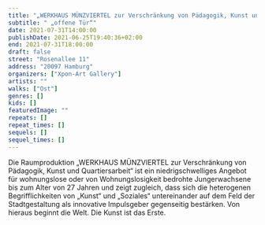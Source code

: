 ```yaml
---
title: "„WERKHAUS MÜNZVIERTEL zur Verschränkung von Pädagogik, Kunst und Quartiersarbeit“"
subtitle: " „offene Tür“"
date: 2021-07-31T14:00:00
publishDate: 2021-06-25T19:40:36+02:00
end: 2021-07-31T18:00:00
draft: false
street: "Rosenallee 11"
address: "20097 Hamburg"
organizers: ["Xpon-Art Gallery"]
artists: ""
walks: ["Ost"]
genres: []
kids: []
featuredImage: ""
repeats: []
repeat_times: []
sequels: []
sequel_times: []
---
```


Die Raumproduktion „WERKHAUS MÜNZVIERTEL zur Verschränkung von Pädagogik, Kunst und Quartiersarbeit“ ist ein niedrigschwelliges Angebot für wohnungslose oder von Wohnungslosigkeit bedrohte Jungerwachsene bis zum Alter von 27 Jahren und zeigt zugleich, dass sich die heterogenen Begrifflichkeiten von „Kunst“ und „Soziales“ untereinander auf dem Feld der Stadtgestaltung als innovative Impulsgeber gegenseitig bestärken. Von hieraus beginnt die Welt. Die Kunst ist das Erste.